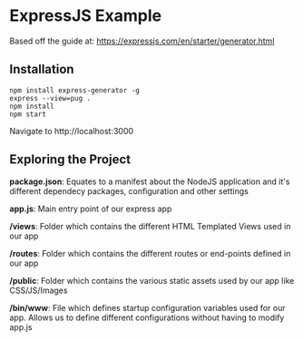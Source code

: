 # ExpressJS Example

Based off the guide at: https://expressjs.com/en/starter/generator.html

## Installation
```
npm install express-generator -g
express --view=pug .
npm install
npm start
```

Navigate to http://localhost:3000

## Exploring the Project

**package.json**: Equates to a manifest about the NodeJS application and it's different dependecy packages, configuration and other settings

**app.js**: Main entry point of our express app

**/views**: Folder which contains the different HTML Templated Views used in our app

**/routes**: Folder which contains the different routes or end-points defined in our app

**/public**: Folder which contains the various static assets used by our app like CSS/JS/Images

**/bin/www**: File which defines startup configuration variables used for our app. Allows us to define different configurations without having to modify app.js

